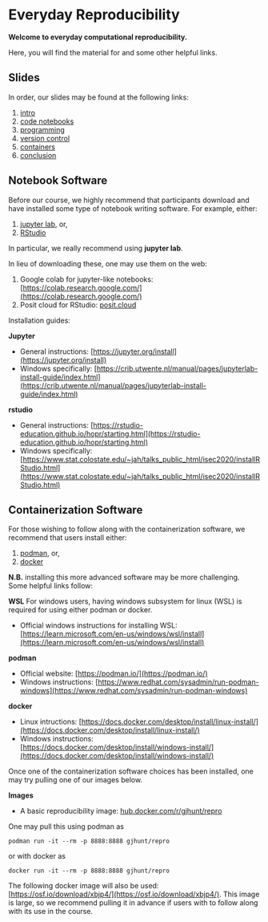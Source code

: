 # Everyday Reproducibility

**Welcome to everyday computational reproducibility.**

Here, you will find the material for and some other helpful links. 

## Slides

In order, our slides may be found at the following links:

1. [intro](slides/1_intro.pdf)
2. [code notebooks](slides/2_codenotebooks.pdf)
3. [programming](slides/3_programming.pdf)
4. [version control](slides/4_versioncontro.pdf)
5. [containers](slides/5_containers.pdf)
6. [conclusion](slides/6_souptonuts.pdf)

## Notebook Software

Before our course, we highly recommend that participants download and have installed some type of notebook writing software. For example, either:

1. [jupyter lab](https://jupyter.org), or,
2. [RStudio](https://posit.co/downloads/)

In particular, we really recommend using **jupyter lab**. 

In lieu of downloading these, one may use them on the web:

1. Google colab for jupyter-like notebooks: [https://colab.research.google.com/](https://colab.research.google.com/)
2. Posit cloud for RStudio: [posit.cloud](https://posit.cloud/)

Installation guides:

**Jupyter**

- General instructions: [https://jupyter.org/install](https://jupyter.org/install)
- Windows specifically: [https://crib.utwente.nl/manual/pages/jupyterlab-install-guide/index.html](https://crib.utwente.nl/manual/pages/jupyterlab-install-guide/index.html)


**rstudio**

- General instructions: [https://rstudio-education.github.io/hopr/starting.html](https://rstudio-education.github.io/hopr/starting.html)
- Windows specifically: [https://www.stat.colostate.edu/~jah/talks_public_html/isec2020/installRStudio.html](https://www.stat.colostate.edu/~jah/talks_public_html/isec2020/installRStudio.html)

## Containerization Software

For those wishing to follow along with the containerization software, we recommend that users install either:

1. [podman](https://podman.io/), or,
2. [docker](https://www.docker.com)

**N.B.** installing this more advanced software may be more challenging. Some helpful links follow:

**WSL** For windows users, having windows subsystem for linux (WSL) is required for using either podman or docker.

- Official windows instructions for installing WSL: [https://learn.microsoft.com/en-us/windows/wsl/install](https://learn.microsoft.com/en-us/windows/wsl/install)

**podman**

- Official website: [https://podman.io/](https://podman.io/) 
- Windows instructions: [https://www.redhat.com/sysadmin/run-podman-windows](https://www.redhat.com/sysadmin/run-podman-windows)

**docker**

- Linux intructions: [https://docs.docker.com/desktop/install/linux-install/](https://docs.docker.com/desktop/install/linux-install/)
- Windows instructions: [https://docs.docker.com/desktop/install/windows-install/](https://docs.docker.com/desktop/install/windows-install/)

Once one of the containerization software choices has been installed, one may try pulling one of our images below. 

**Images**

- A basic reproducibility image: [hub.docker.com/r/gjhunt/repro](https://hub.docker.com/r/gjhunt/repro)

One may pull this using podman as
```
podman run -it --rm -p 8888:8888 gjhunt/repro
```
or with docker as
```
docker run -it --rm -p 8888:8888 gjhunt/repro
```

The following docker image will also be used: [https://osf.io/download/xbjp4/](https://osf.io/download/xbjp4/). This image is large, so we recommend pulling it in advance if users with to follow along with its use in the course.


